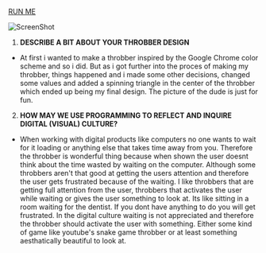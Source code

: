 [RUN ME](https://djhest.github.io/Mini_ex/Mini_ex3/index.html)

![ScreenShot](https://github.com/djhest/Mini_ex/blob/gh-pages/Mini_ex3/Sk%C3%A6rmbillede%202017-02-26%20kl.%2020.37.36.png)

1. **DESCRIBE A BIT ABOUT YOUR THROBBER DESIGN**
 - At first i wanted to make a throbber inspired by the Google Chrome color scheme and so i did. But as i got further into the proces of making my throbber, things happened and i made some other decisions, changed some values and added a spinning triangle in the center of the throbber which ended up being my final design. The picture of the dude is just for fun.
 
2. **HOW MAY WE USE PROGRAMMING TO REFLECT AND INQUIRE DIGITAL (VISUAL) CULTURE?**
 - When working with digital products like computers no one wants to wait for it loading or anything else that takes time away from you. Therefore the throbber is wonderful thing because when shown the user doesnt think about the time wasted by waiting on the computer. 
 Although some throbbers aren't that good at getting the users attention and therefore the user gets frustrated because of the waiting. I like throbbers that are getting full attention from the user, throbbers that activates the user while waiting or gives the user something to look at. Its like sitting in a room waiting for the dentist. If you dont have anything to do you will get frustrated. 
 In the digital culture waiting is not appreciated and therefore the throbber should activate the user with something. Either some kind of game like youtube's snake game throbber or at least something aesthatically beautiful to look at. 
 


